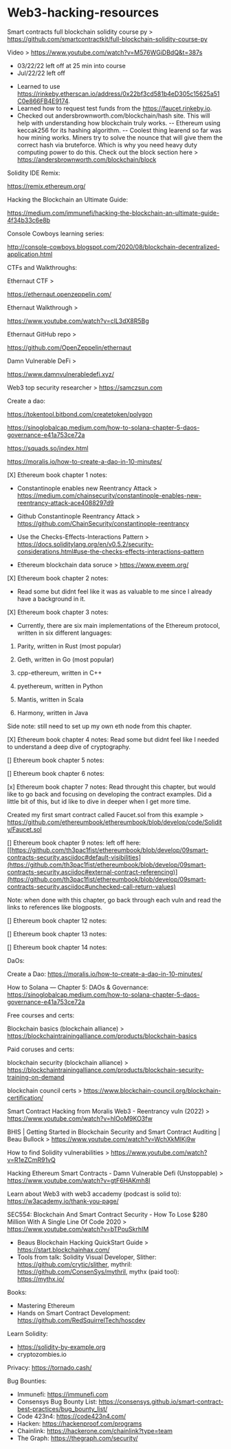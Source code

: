 # Web3-hacking-resources

Smart contracts full blockchain solidity course py > https://github.com/smartcontractkit/full-blockchain-solidity-course-py

Video > https://www.youtube.com/watch?v=M576WGiDBdQ&t=387s
* 03/22/22 left off at 25 min into course
* Jul/22/22 left off
- Learned to use https://rinkeby.etherscan.io/address/0x22bf3cd581b4eD305c15625a51C0e866FB4E9174. 
- Learned how to request test funds from the https://faucet.rinkeby.io. 
- Checked out andersbrownworth.com/blockchain/hash site. This will help with understanding how blockchain truly works. 
 -- Ethereum using keccak256 for its hashing algorithm. 
 -- Coolest thing learend so far was how mining works. Miners try to solve the nounce that will give them the correct hash via bruteforce. Which is why you need heavy duty computing power to do this. Check out the block section here > https://andersbrownworth.com/blockchain/block

Solidity IDE Remix: 

https://remix.ethereum.org/

Hacking the Blockchain an Ultimate Guide: 

https://medium.com/immunefi/hacking-the-blockchain-an-ultimate-guide-4f34b33c6e8b

Console Cowboys learning series: 

http://console-cowboys.blogspot.com/2020/08/blockchain-decentralized-application.html

CTFs and Walkthroughs: 

Ethernaut CTF >  

https://ethernaut.openzeppelin.com/

Ethernaut Walkthrough > 

https://www.youtube.com/watch?v=clL3dX8R5Bg

Ethernaut GitHub repo > 

https://github.com/OpenZeppelin/ethernaut

Damn Vulnerable DeFi >

https://www.damnvulnerabledefi.xyz/

Web3 top security researcher > https://samczsun.com

Create a dao: 

https://tokentool.bitbond.com/createtoken/polygon

https://sinoglobalcap.medium.com/how-to-solana-chapter-5-daos-governance-e41a753ce72a

https://squads.so/index.html

https://moralis.io/how-to-create-a-dao-in-10-minutes/

[X] Ethereum book chapter 1 notes:

- Constantinople enables new Reentrancy Attack > https://medium.com/chainsecurity/constantinople-enables-new-reentrancy-attack-ace4088297d9

- Github Constantinople Reentrancy Attack > https://github.com/ChainSecurity/constantinople-reentrancy

- Use the Checks-Effects-Interactions Pattern > https://docs.soliditylang.org/en/v0.5.2/security-considerations.html#use-the-checks-effects-interactions-pattern

- Ethereum blockchain data soruce > https://www.eveem.org/

[X] Ethereum book chapter 2 notes: 
- Read some but didnt feel like it was as valuable to me since I already have a background in it. 

[X] Ethereum book chapter 3 notes: 

-  Currently, there are six main implementations of the Ethereum protocol, written in six different languages:

1. Parity, written in Rust (most popular)

2. Geth, written in Go (most popular)

3. cpp-ethereum, written in C++

4. pyethereum, written in Python

5. Mantis, written in Scala

6. Harmony, written in Java

Side note: still need to set up my own eth node from this chapter. 

[X] Ethereum book chapter 4 notes: 
Read some but didnt feel like I needed to understand a deep dive of cryptography. 

[] Ethereum book chapter 5 notes: 

[] Ethereum book chapter 6 notes: 

[x] Ethereum book chapter 7 notes: 
Read throught this chapter, but would like to go back and focusing on developing the contract examples. Did a little bit of this, but id like to dive in deeper when I get more time. 

Created my first smart contract called Faucet.sol from this example > https://github.com/ethereumbook/ethereumbook/blob/develop/code/Solidity/Faucet.sol

[] Ethereum book chapter 9 notes: left off here: [[https://github.com/th3pac1fist/ethereumbook/blob/develop/09smart-contracts-security.asciidoc#default-visibilities](https://github.com/th3pac1fist/ethereumbook/blob/develop/09smart-contracts-security.asciidoc#external-contract-referencing)](https://github.com/th3pac1fist/ethereumbook/blob/develop/09smart-contracts-security.asciidoc#unchecked-call-return-values)

Note: when done with this chapter, go back through each vuln and read the links to references like blogposts. 

[] Ethereum book chapter 12 notes: 

[] Ethereum book chapter 13 notes: 

[] Ethereum book chapter 14 notes: 

DaOs: 

Create a Dao: https://moralis.io/how-to-create-a-dao-in-10-minutes/

How to Solana — Chapter 5: DAOs & Governance: https://sinoglobalcap.medium.com/how-to-solana-chapter-5-daos-governance-e41a753ce72a

Free courses and certs: 

Blockchain basics (blockchain alliance) > https://blockchaintrainingalliance.com/products/blockchain-basics

Paid coruses and certs: 

blockchain security (blockchain alliance) >  https://blockchaintrainingalliance.com/products/blockchain-security-training-on-demand

blockchain council certs > https://www.blockchain-council.org/blockchain-certification/

Smart Contract Hacking from Moralis Web3 - Reentrancy vuln (2022) > https://www.youtube.com/watch?v=hIOoM9KO3fw

BHIS | Getting Started in Blockchain Security and Smart Contract Auditing | Beau Bullock > https://www.youtube.com/watch?v=WchXkMlKj9w

How to find Solidity vulnerabilities > https://www.youtube.com/watch?v=R1eZCmR91vQ

Hacking Ethereum Smart Contracts - Damn Vulnerable Defi (Unstoppable) > https://www.youtube.com/watch?v=gtF6HAKmh8I

Learn about Web3 with web3 accademy (podcast is solid to): https://w3academy.io/thank-you-page/

SEC554: Blockchain And Smart Contract Security - How To Lose $280 Million With A Single Line Of Code 2020 > https://www.youtube.com/watch?v=bTPouSkrhIM
- Beaus Blockchain Hacking QuickStart Guide > https://start.blockchainhax.com/
- Tools from talk: Solidity Visual Developer, Slither: https://github.com/crytic/slither, mythril: https://github.com/ConsenSys/mythril, mythx (paid tool): https://mythx.io/

Books: 
- Mastering Ethereum
- Hands on Smart Contract Development: https://github.com/RedSquirrelTech/hoscdev

Learn Solidity: 
- https://solidity-by-example.org
- cryptozombies.io

Privacy: https://tornado.cash/

Bug Bounties: 
- Immunefi: https://immunefi.com
- Consensys Bug Bounty List: https://consensys.github.io/smart-contract-best-practices/bug_bounty_list/
- Code 423n4: https://code423n4.com/
- Hacken: https://hackenproof.com/programs
- Chainlink: https://hackerone.com/chainlink?type=team
- The Graph: https://thegraph.com/security/
